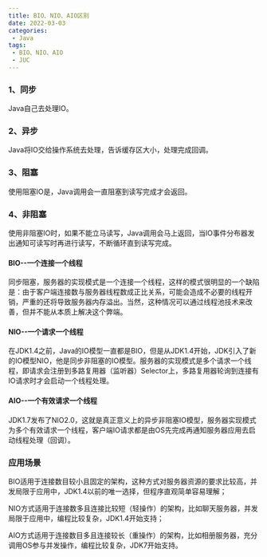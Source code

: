 ```yaml
---
title: BIO、NIO、AIO区别
date: 2022-03-03
categories:
 - Java
tags:
 - BIO、NIO、AIO
 - JUC
---
```


### 1、同步

Java自己去处理IO。

### 2、异步

Java将IO交给操作系统去处理，告诉缓存区大小，处理完成回调。

### 3、阻塞

使用阻塞IO是，Java调用会一直阻塞到读写完成才会返回。

### 4、非阻塞

使用非阻塞IO时，如果不能立马读写，Java调用会马上返回，当IO事件分布器发出通知可读写时再进行读写，不断循环直到读写完成。

####  BIO--一个连接一个线程

同步阻塞，服务器的实现模式是一个连接一个线程，这样的模式很明显的一个缺陷是：由于客户端连接数与服务器线程数成正比关系，可能会造成不必要的线程开销，严重的还将导致服务器内存溢出。当然，这种情况可以通过线程池技术来改善，但并不能从本质上解决这个弊端。

#### NIO--一个请求一个线程

在JDK1.4之前，Java的IO模型一直都是BIO，但是从JDK1.4开始，JDK引入了新的IO模型NIO，他是同步非阻塞的IO模型。服务器的实现模式是多个请求一个线程，即请求会注册到多路复用器（监听器）Selector上，多路复用器轮询到连接有IO请求时才会启动一个线程处理。

#### AIO--一个有效请求一个线程

JDK1.7发布了NIO2.0，这就是真正意义上的异步非阻塞IO模型，服务器实现模式为多个有效请求一个线程，客户端IO请求都是由OS先完成再通知服务器应用去启动线程处理（回调）。

### 应用场景

BIO适用于连接数目较小且固定的架构，这种方式对服务器资源的要求比较高，并发局限于应用中，JDK1.4以前的唯一选择，但程序直观简单容易理解；

NIO方式适用于连接数多且连接比较短（轻操作）的架构，比如聊天服务器，并发局限于应用中，编程比较复杂，JDK1.4开始支持；

AIO方式适用于连接数目多且连接较长（重操作）的架构，比如相册服务器，充分调用OS参与并发操作，编程比较复杂，JDK7开始支持。
